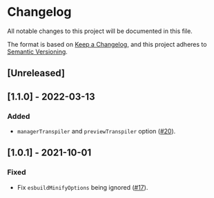 # Changelog

All notable changes to this project will be documented in this file.

The format is based on [Keep a Changelog](https://keepachangelog.com/en/1.0.0/),
and this project adheres to [Semantic Versioning](https://semver.org/spec/v2.0.0.html).

## [Unreleased]

## [1.1.0] - 2022-03-13

### Added

- `managerTranspiler` and `previewTranspiler` option ([#20](https://github.com/pocka/storybook-addon-turbo-build/pull/20)).

## [1.0.1] - 2021-10-01

### Fixed

- Fix `esbuildMinifyOptions` being ignored ([#17](https://github.com/pocka/storybook-addon-turbo-build/pull/17)).
